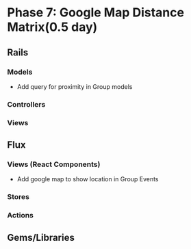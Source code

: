# Phase 7: Google Map Distance Matrix(0.5 day)

## Rails
### Models
* Add query for proximity in Group models

### Controllers

### Views

## Flux
### Views (React Components)
* Add google map to show location in Group Events

### Stores

### Actions

## Gems/Libraries